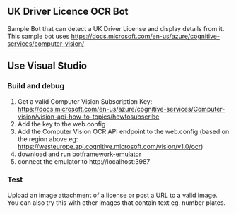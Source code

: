 ## UK Driver Licence OCR Bot

Sample Bot that can detect a UK Driver License and display details from it.  This sample bot uses https://docs.microsoft.com/en-us/azure/cognitive-services/computer-vision/

## Use Visual Studio 

### Build and debug
1. Get a valid Computer Vision Subscription Key: https://docs.microsoft.com/en-us/azure/cognitive-services/Computer-vision/vision-api-how-to-topics/howtosubscribe
2. Add the key to the web.config
3. Add the Computer Vision OCR API endpoint to the web.config (based on the region above eg: https://westeurope.api.cognitive.microsoft.com/vision/v1.0/ocr)
4. download and run [botframework-emulator](https://emulator.botframework.com/)
5. connect the emulator to http://localhost:3987

### Test

Upload an image attachment of a license or post a URL to a valid image.  You can also try this with other images that contain text eg. number plates.


